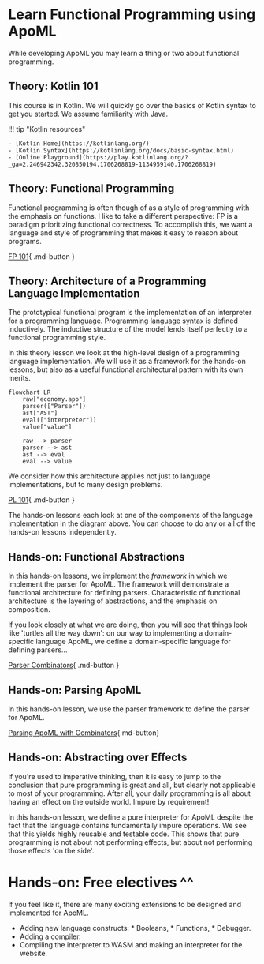 # Learn Functional Programming using ApoML

While developing ApoML you may learn a thing or two about
functional programming.

## Theory: Kotlin 101

This course is in Kotlin. We will quickly go over the basics of Kotlin
syntax to get you started. We assume familiarity with Java.

!!! tip "Kotlin resources"

    - [Kotlin Home](https://kotlinlang.org/)
    - [Kotlin Syntax](https://kotlinlang.org/docs/basic-syntax.html)
    - [Online Playground](https://play.kotlinlang.org/?_ga=2.246942342.320850194.1706268819-1134959140.1706268819)

## Theory: Functional Programming

Functional programming is often though of as a style of programming
with the emphasis on functions. I like to take a different perspective:
FP is a paradigm prioritizing functional correctness. To accomplish this,
we want a language and style of programming that makes it easy to reason
about programs.

[FP 101](./fp.md){ .md-button }

## Theory: Architecture of a Programming Language Implementation

The prototypical functional program is the implementation of
an interpreter for a programming language. Programming language
syntax is defined inductively. The inductive structure of the
model lends itself perfectly to a functional programming style.

In this theory lesson we look at the high-level design of a
programming language implementation. We will use it as a framework
for the hands-on lessons, but also as a useful functional architectural
pattern with its own merits.

```mermaid
flowchart LR
    raw["economy.apo"]
    parser(["Parser"])
    ast["AST"]
    eval(["interpreter"])
    value["value"]
    
    raw --> parser
    parser --> ast
    ast --> eval
    eval --> value
```

We consider how this architecture applies not just to
language implementations, but to many design problems.

[PL 101](./pl.md){ .md-button }

The hands-on lessons each look at one of the components of the
language implementation in the diagram above. You can choose
to do any or all of the hands-on lessons independently.

## Hands-on: Functional Abstractions

In this hands-on lessons, we implement the _framework_ in which
we implement the parser for ApoML. The framework will demonstrate
a functional architecture for defining parsers. Characteristic
of functional architecture is the layering of abstractions, and
the emphasis on composition.

If you look closely at what we are doing, then you will see that
things look like 'turtles all the way down': on our way to
implementing a domain-specific language ApoML, we define
a domain-specific language for defining parsers...

[Parser Combinators](./parsers.md){ .md-button }

## Hands-on: Parsing ApoML

In this hands-on lesson, we use the parser framework to define
the parser for ApoML.

[Parsing ApoML with Combinators](./parsing-apoml.md){.md-button}

## Hands-on: Abstracting over Effects

If you're used to imperative thinking, then it is easy to
jump to the conclusion that pure programming is great and all,
but clearly not applicable to most of your programming. After all,
your daily programming is all about having an effect on the outside world.
Impure by requirement!

In this hands-on lesson, we define a pure interpreter for ApoML
despite the fact that the language contains fundamentally
impure operations. We see that this yields highly reusable and
testable code. This shows that pure programming is not about
not performing effects, but about not performing those effects
'on the side'.

# Hands-on: Free electives ^^

If you feel like it, there are many exciting extensions to
be designed and implemented for ApoML.

- Adding new language constructs:
      * Booleans,
      * Functions,
      * Debugger.
- Adding a compiler.
- Compiling the interpreter to WASM and making an interpreter for the website.
